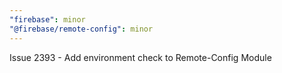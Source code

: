 ```yaml
---
"firebase": minor
"@firebase/remote-config": minor
---
```


Issue 2393 - Add environment check to Remote-Config Module
